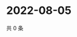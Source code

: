 # 2022-08-05

共 0 条

<!-- BEGIN WEIBO -->
<!-- 最后更新时间 Fri Aug 05 2022 23:01:25 GMT+0800 (China Standard Time) -->

<!-- END WEIBO -->
